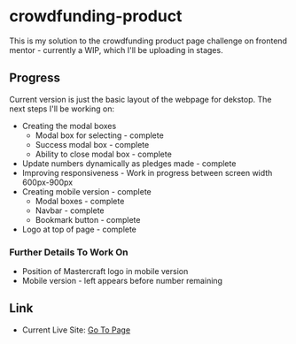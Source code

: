 # crowdfunding-product
This is my solution to the crowdfunding product page challenge on frontend mentor - currently a WIP, which I'll be uploading in stages.

## Progress
Current version is just the basic layout of the webpage for dekstop. The next steps I'll be working on:
- Creating the modal boxes
    - Modal box for selecting - complete
    - Success modal box - complete
    - Ability to close modal box - complete   
- Update numbers dynamically as pledges made - complete
- Improving responsiveness - Work in progress between screen width 600px-900px
- Creating mobile version - complete
    - Modal boxes - complete
    - Navbar - complete
    - Bookmark button - complete 
- Logo at top of page - complete

### Further Details To Work On
- Position of Mastercraft logo in mobile version
- Mobile version - left appears before number remaining


## Link
- Current Live Site: [Go To Page](https://cwus619.github.io/crowdfunding-product/)

